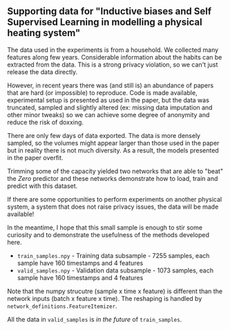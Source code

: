 ## Supporting data for "Inductive biases and Self Supervised Learning in modelling a physical heating system"

The data used in the experiments is from a household. We collected many features along few years. Considerable information
about the habits can be extracted from the data. This is a strong privacy violation, so we can't just release the data directly.

However, in recent years there was (and still is) an abundance of papers that are hard (or impossible) to reproduce. Code 
is made available, experimental setup is presented as used in the paper, but the data was truncated, sampled and slightly 
altered (ex: missing data imputation and other minor tweaks) so we can achieve some degree of anonymity and reduce the 
risk of doxxing.

There are only few days of data exported. The data is more densely sampled, so the volumes might appear larger than those
used in the paper but in reality there is not much diversity. As a result, the models presented in the paper overfit.

Trimming some of the capacity yielded two networks that are able to "beat" the *Zero* predictor and these networks demonstrate
how to load, train and predict with this dataset.

If there are some opportunities to perform experiments on another physical system, a system that does not raise privacy issues,
the data will be made available!

In the meantime, I hope that this small sample is enough to stir some curiosity and to demonstrate the usefulness of the
methods developed here.

 * ``train_samples.npy``  -  Training data subsample    -  7255 samples, each sample have 160 timestamps and 4 features
 * ``valid_samples.npy`` -  Validation data subsample  -  1073 samples, each sample have 160 timestamps and 4 features

Note that the numpy strucutre (sample x time x feature) is different than the network inputs (batch x feature x time). 
The reshaping is handled by ``network_definitions.FeatureItemizer``.

All the data in ``valid_samples`` is *in the future* of ``train_samples``. 

